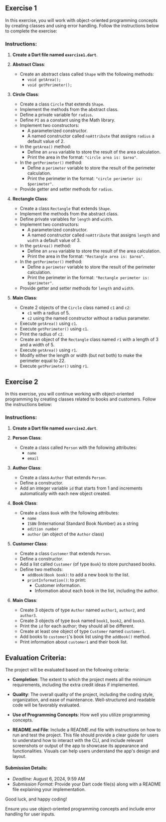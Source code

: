 ## Exercise 1

In this exercise, you will work with object-oriented programming concepts by creating classes and using error handling. Follow the instructions below to complete the exercise:

### Instructions:

1. **Create a Dart file named `exercise1.dart`**.

2. **Abstract Class**:
   - Create an abstract class called `Shape` with the following methods:
     - `void getArea();`
     - `void getPerimeter();`

3. **Circle Class**:
   - Create a class `Circle` that extends `Shape`.
   - Implement the methods from the abstract class.
   - Define a private variable for `radius`.
   - Define `PI` as a constant using the Math library.
   - Implement two constructors:
     - A parameterized constructor.
     - A named constructor called `noAttribute` that assigns `radius` a default value of 2.
   - In the `getArea()` method:
     - Define an `area` variable to store the result of the area calculation.
     - Print the area in the format: `"circle area is: $area"`.
   - In the `getPerimeter()` method:
     - Define a `perimeter` variable to store the result of the perimeter calculation.
     - Print the perimeter in the format: `"circle perimeter is: $perimeter"`.
   - Provide getter and setter methods for `radius`.

4. **Rectangle Class**:
   - Create a class `Rectangle` that extends `Shape`.
   - Implement the methods from the abstract class.
   - Define private variables for `length` and `width`.
   - Implement two constructors:
     - A parameterized constructor.
     - A named constructor called `noAttribute` that assigns `length` and `width` a default value of 3.
   - In the `getArea()` method:
     - Define an `area` variable to store the result of the area calculation.
     - Print the area in the format: `"Rectangle area is: $area"`.
   - In the `getPerimeter()` method:
     - Define a `perimeter` variable to store the result of the perimeter calculation.
     - Print the perimeter in the format: `"Rectangle perimeter is: $perimeter"`.
   - Provide getter and setter methods for `length` and `width`.

5. **Main Class**:
   - Create 2 objects of the `Circle` class named `c1` and `c2`:
     - `c1` with a radius of 5.
     - `c2` using the named constructor without a radius parameter.
   - Execute `getArea()` using `c1`.
   - Execute `getPerimeter()` using `c1`.
   - Print the radius of `c2`.
   - Create an object of the `Rectangle` class named `r1` with a length of 3 and a width of 5.
   - Execute `getArea()` using `r1`.
   - Modify either the length or width (but not both) to make the perimeter equal to 22.
   - Execute `getPerimeter()` using `r1`.

## Exercise 2

In this exercise, you will continue working with object-oriented programming by creating classes related to books and customers. Follow the instructions below:

### Instructions:

1. **Create a Dart file named `exercise2.dart`**.

2. **Person Class**:
   - Create a class called `Person` with the following attributes:
     - `name`
     - `email`

3. **Author Class**:
   - Create a class `Author` that extends `Person`.
   - Define a constructor.
   - Add an integer variable `id` that starts from 1 and increments automatically with each new object created.

4. **Book Class**:
   - Create a class `Book` with the following attributes:
     - `name`
     - `ISBN` (International Standard Book Number) as a string
     - `edition number`
     - `author` (an object of the `Author` class)

5. **Customer Class**:
   - Create a class `Customer` that extends `Person`.
   - Define a constructor.
   - Add a list called `Customer` (of type `Book`) to store purchased books.
   - Define two methods:
     - `addBook(Book book)`: to add a new book to the list.
     - `printInformation()`: to print:
       - Customer information.
       - Information about each book in the list, including the author.

6. **Main Class**:
   - Create 3 objects of type `Author` named `author1`, `author2`, and `author3`.
   - Create 3 objects of type `Book` named `book1`, `book2`, and `book3`.
   - Print the `id` for each author; they should all be different.
   - Create at least one object of type `Customer` named `customer1`.
   - Add books to `customer1`'s book list using the `addBook()` method.
   - Print information about `customer1` and their book list.




## Evaluation Criteria:

The project will be evaluated based on the following criteria:

- **Completion**: The extent to which the project meets all the minimum requirements, including the extra credit ideas if implemented.

- **Quality**: The overall quality of the project, including the coding style, organization, and ease of maintenance. Well-structured and readable code will be favorably evaluated.

- **Use of Programming Concepts**: How well you utilize programming concepts.
- **README.md File**: Include a README.md file with instructions on how to run and test the project. This file should provide a clear guide for users to understand how to interact with the CLI, and include relevant screenshots or output of the app to showcase its appearance and functionalities. Visuals can help users understand the app's design and layout.

#### Submission Details:
- *Deadline:* August 6, 2024, 9:59 AM
- *Submission Format:* Provide your Dart code file(s) along with a README file explaining your implementation.

Good luck, and happy coding!


Ensure you use object-oriented programming concepts and include error handling for user inputs.
